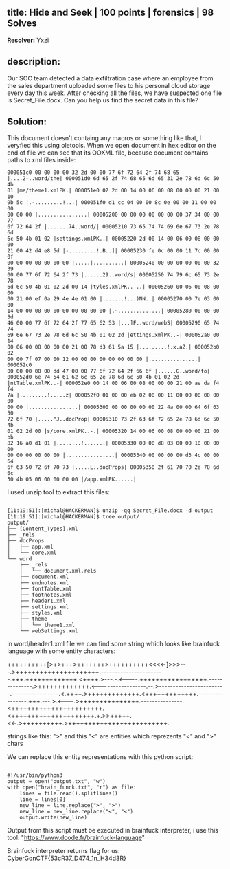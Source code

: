 ## title: Hide and Seek | 100 points | forensics | 98 Solves

**Resolver:** Yxzi

## description:

Our SOC team detected a data exfiltration case where an employee from the sales department uploaded some files to his personal cloud storage every day this week. After checking all the files, we have suspected one file is Secret_File.docx. Can you help us find the secret data in this file?

## Solution:

This document doesn't containg any macros or something like that, I veryfied this using oletools. When we open document in hex editor on the end of file we can see that its OOXML file, because document contains paths to xml files inside:

<code>000051c0  00 00 00 00 32 2d 00 00  77 6f 72 64 2f 74 68 65  |....2-..word/the|
000051d0  6d 65 2f 74 68 65 6d 65  31 2e 78 6d 6c 50 4b 01  |me/theme1.xmlPK.|
000051e0  02 2d 00 14 00 06 00 08  00 00 00 21 00 10 9b 5c  |.-.........!...\|
000051f0  d1 cc 04 00 00 8c 0e 00  00 11 00 00 00 00 00 00  |................|
00005200  00 00 00 00 00 00 00 37  34 00 00 77 6f 72 64 2f  |.......74..word/|
00005210  73 65 74 74 69 6e 67 73  2e 78 6d 6c 50 4b 01 02  |settings.xmlPK..|
00005220  2d 00 14 00 06 00 08 00  00 00 21 00 42 d4 e8 5d  |-.........!.B..]|
00005230  fe 0c 00 00 11 7c 00 00  0f 00 00 00 00 00 00 00  |.....|..........|
00005240  00 00 00 00 00 00 32 39  00 00 77 6f 72 64 2f 73  |......29..word/s|
00005250  74 79 6c 65 73 2e 78 6d  6c 50 4b 01 02 2d 00 14  |tyles.xmlPK..-..|
00005260  00 06 00 08 00 00 00 21  00 ef 0a 29 4e 4e 01 00  |.......!...)NN..|
00005270  00 7e 03 00 00 14 00 00  00 00 00 00 00 00 00 00  |.~..............|
00005280  00 00 00 5d 46 00 00 77  6f 72 64 2f 77 65 62 53  |...]F..word/webS|
00005290  65 74 74 69 6e 67 73 2e  78 6d 6c 50 4b 01 02 2d  |ettings.xmlPK..-|
000052a0  00 14 00 06 00 08 00 00  00 21 00 78 d3 61 5a 15  |.........!.x.aZ.|
000052b0  02 00 00 7f 07 00 00 12  00 00 00 00 00 00 00 00  |................|
000052c0  00 00 00 00 00 dd 47 00  00 77 6f 72 64 2f 66 6f  |......G..word/fo|
000052d0  6e 74 54 61 62 6c 65 2e  78 6d 6c 50 4b 01 02 2d  |ntTable.xmlPK..-|
000052e0  00 14 00 06 00 08 00 00  00 21 00 ae da f4 f4 7a  |.........!.....z|
000052f0  01 00 00 eb 02 00 00 11  00 00 00 00 00 00 00 00  |................|
00005300  00 00 00 00 00 22 4a 00  00 64 6f 63 50 72 6f 70  |....."J..docProp|
00005310  73 2f 63 6f 72 65 2e 78  6d 6c 50 4b 01 02 2d 00  |s/core.xmlPK..-.|
00005320  14 00 06 00 08 00 00 00  21 00 bb 82 16 a0 d1 01  |........!.......|
00005330  00 00 d8 03 00 00 10 00  00 00 00 00 00 00 00 00  |................|
00005340  00 00 00 00 d3 4c 00 00  64 6f 63 50 72 6f 70 73  |.....L..docProps|
00005350  2f 61 70 70 2e 78 6d 6c  50 4b 05 06 00 00 00 00  |/app.xmlPK......|</code>

I used unzip tool to extract this files:

<code>
[11:19:51]:[michal@HACKERMAN]$ unzip -qq Secret_File.docx -d output
[11:19:51]:[michal@HACKERMAN]$ tree output/
output/
├── [Content_Types].xml
├── _rels
├── docProps
│   ├── app.xml
│   └── core.xml
└── word
    ├── _rels
    │   └── document.xml.rels
    ├── document.xml
    ├── endnotes.xml
    ├── fontTable.xml
    ├── footnotes.xml
    ├── header1.xml
    ├── settings.xml
    ├── styles.xml
    ├── theme
    │   └── theme1.xml
    └── webSettings.xml
</code>

in word/header1.xml file we can find some string which looks like brainfuck language with some entity characters:

++++++++++[&gt;+&gt;+++&gt;+++++++&gt;++++++++++&lt;&lt;&lt;&lt;-]&gt;&gt;&gt;---.&gt;+++++++++++++++++++++.-----------------------.+++.+++++++++++++.&lt;++++.&gt;---.-.&lt;----.+++++++++++++++++.--------------.&gt;+++++++++++++.&lt;-----------------.--.&gt;------------------------.-----------------.&lt;.++++.&gt;+++++++++++++.&lt;+++++++++++++.----------------.+++.---.&gt;.&lt;---.&gt;+++++++++++++++.---------------.&lt;+++++++++++++++++++++++.&lt;+++++++++++++++++++++.+.&gt;&gt;+++++.&lt;&lt;-.&gt;++++++++++.&gt;+++++++++++++++++++++++++.

strings like this: "&gt;" and this "&lt;" are entities which reprezents "<" and ">" chars

We can replace this entity representations with this python script:

<code>
#!/usr/bin/python3
output = open("output.txt", "w")
with open("brain_funck.txt", "r") as file:
	lines = file.read().splitlines()
	line = lines[0]
	new_line = line.replace("&gt;", ">")
	new_line = new_line.replace("&lt;", "<")
	output.write(new_line)
</code>

Output from this script must be executed in brainfuck interpreter, i use this tool: "https://www.dcode.fr/brainfuck-language"

Brainfuck interpreter returns flag for us: CyberGonCTF{53cR37_D474_1n_H34d3R}
